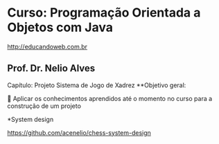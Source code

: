 # Curso: Programação Orientada a Objetos com Java

http://educandoweb.com.br

## Prof. Dr. Nelio Alves

Capítulo: Projeto Sistema de Jogo de Xadrez
**Objetivo geral:

 Aplicar os conhecimentos aprendidos até o momento no curso para a construção de um projeto

*System design

https://github.com/acenelio/chess-system-design
